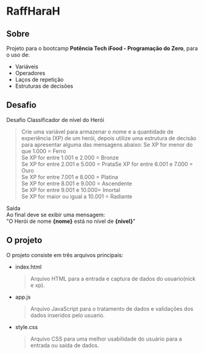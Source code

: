 
# RaffHaraH

## Sobre
Projeto para o bootcamp **Potência Tech iFood - Programação do Zero**, para o uso de:
- Variáveis
- Operadores
- Laços de repetição
- Estruturas de decisões

## Desafio
Desafio Classificador de nível do Herói
>Crie uma variável para armazenar o nome e a quantidade de experiência (XP) de um herói, depois utilize uma estrutura de decisão para apresentar alguma das mensagens abaixo: 
Se XP for menor do que 1.000 = Ferro  
Se XP for entre 1.001 e 2.000 = Bronze  
Se XP for entre 2.001 e 5.000 = PrataSe XP for entre 6.001 e 7.000 = Ouro  
Se XP for entre 7.001 e 8.000 = Platina  
Se XP for entre 8.001 e 9.000 = Ascendente  
Se XP for entre 9.001 e 10.000= Imortal  
Se XP for maior ou igual a 10.001 = Radiante  

Saída  
Ao final deve se exibir uma mensagem:  
"O Herói de nome **{nome}** está no nível de **{nivel}**"

## O projeto
O projeto consiste em três arquivos principais:
- index.html
  >Arquivo HTML para a entrada e captura de dados do usuario(nick e xp).
- app.js
  >Arquivo JavaScript para o tratamento de dados e validações dos dados inseridos pelo usuario.
- style.css
  >Arquivo CSS para uma melhor usabilidade do usuário para a entrada ou saida de dados.




